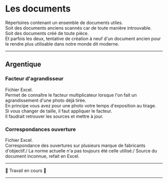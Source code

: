 # Les documents

Répertoires contenant un ensemble de documents utiles.\
Soit des documents anciens scannés car de toute manière introuvable.\
Soit des documents créé de toute pièce.\
Et parfois les deux, tentative de création à neuf d'un document ancien pour le rendre plus utilisable dans notre monde dit moderne.

___

## Argentique

### Facteur d'agrandisseur

Fichier Excel.\
Permet de connaître le facteur multiplicateur lorsque l'on fait un agrandissement d'une photo déjà tirée.\
En principe vous avez pour une photo votre temps d'exposition au tirage.\
Si vous changer de taille, il faut appliquer le facteur.\
Il faudrait retrouver les sources et mettre à jour.

### Correspondances ouverture

Fichier Excel.\
Correspondance des ouvertures sur plusieurs marque de fabricants d'objectif./
La norme actuelle n'a pas toujours été celle utilisé./
Source du document inconnue, refait en Excel.


___

&#128679; Travail en cours &#128679;

___